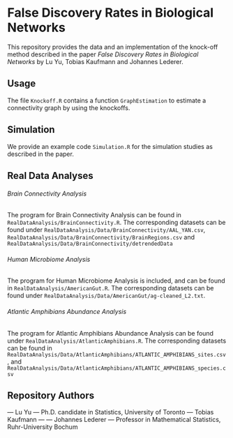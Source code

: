 # False Discovery Rates in Biological Networks

This repository provides the data and an implementation of the knock-off method described in the paper *False Discovery Rates in Biological Networks* by Lu Yu, Tobias Kaufmann and Johannes Lederer.

## Usage
The file `Knockoff.R` contains a function `GraphEstimation` to estimate a connectivity graph by using the knockoffs.


## Simulation
We provide an example code `Simulation.R` for the simulation studies as described in the paper. 


## Real Data Analyses

###### Brain Connectivity Analysis
The program for Brain Connectivity Analysis can be found in `RealDataAnalysis/BrainConnectivity.R`. The corresponding datasets can be found under `RealDataAnalysis/Data/BrainConnectivity/AAL_YAN.csv`, `RealDataAnalysis/Data/BrainConnectivity/BrainRegions.csv` and `RealDataAnalysis/Data/BrainConnectivity/detrendedData`

###### Human Microbiome Analysis
The program for Human Microbiome Analysis is included, and can be found in `RealDataAnalysis/AmericanGut.R`. The corresponding datasets can be found under `RealDataAnalysis/Data/AmericanGut/ag-cleaned_L2.txt`.

###### Atlantic Amphibians Abundance Analysis
The program for Atlantic Amphibians Abundance Analysis can be found under `RealDataAnalysis/AtlanticAmphibians.R`. The corresponding datasets can be found in `RealDataAnalysis/Data/AtlanticAmphibians/ATLANTIC_AMPHIBIANS_sites.csv`, and `RealDataAnalysis/Data/AtlanticAmphibians/ATLANTIC_AMPHIBIANS_species.csv`


## Repository Authors
— Lu Yu — Ph.D. candidate in Statistics, University of Toronto 
— Tobias Kaufmann — 
— Johannes Lederer — Professor in Mathematical Statistics, Ruhr-University Bochum
